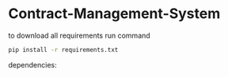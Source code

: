 # Contract-Management-System
to download all requirements run command 
```bash
pip install -r requirements.txt
```

dependencies:
